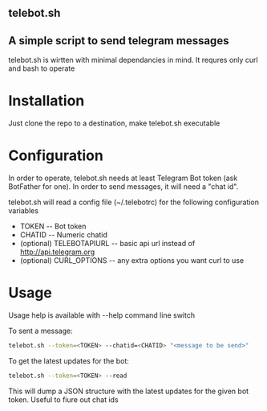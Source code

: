 ## telebot.sh

## A simple script to send telegram messages

telebot.sh is wirtten with minimal dependancies in mind. It requres only curl and bash to operate

# Installation

Just clone the repo to a destination, make telebot.sh executable

# Configuration
In order to operate, telebot.sh needs at least Telegram Bot token (ask BotFather for one). In order to send messages, it will need a "chat id".

telebot.sh will read a config file (~/.telebotrc) for the following configuration variables
- TOKEN -- Bot token
- CHATID -- Numeric chatid
- (optional) TELEBOTAPIURL -- basic api url instead of http://api.telegram.org
- (optional) CURL_OPTIONS -- any extra options you want curl to use

# Usage

Usage help is available with --help command line switch

To sent a message:
```sh
telebot.sh --token=<TOKEN> --chatid=<CHATID> "<message to be send>"
```
To get the latest updates for the bot:
```sh
telebot.sh --token=<TOKEN> --read
```

This will dump a JSON structure with the latest updates for the given bot token. Useful to fiure out chat ids
